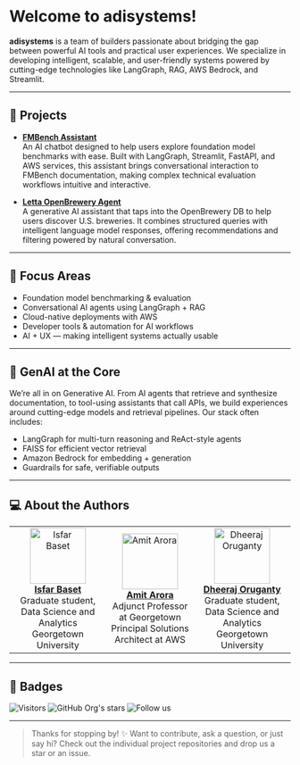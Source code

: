 # Welcome to adisystems!

**adisystems** is a team of builders passionate about bridging the gap between powerful AI tools and practical user experiences. We specialize in developing intelligent, scalable, and user-friendly systems powered by cutting-edge technologies like LangGraph, RAG, AWS Bedrock, and Streamlit.

---

## 🚀 Projects

- **[FMBench Assistant](https://github.com/adisystems/fmbench-assistant)**  
  An AI chatbot designed to help users explore foundation model benchmarks with ease. Built with LangGraph, Streamlit, FastAPI, and AWS services, this assistant brings conversational interaction to FMBench documentation, making complex technical evaluation workflows intuitive and interactive.

- **[Letta OpenBrewery Agent](https://github.com/adisystems/letta-openbrewery-agent)**  
  A generative AI assistant that taps into the OpenBrewery DB to help users discover U.S. breweries. It combines structured queries with intelligent language model responses, offering recommendations and filtering powered by natural conversation.

---

## 🧠 Focus Areas

- Foundation model benchmarking & evaluation  
- Conversational AI agents using LangGraph + RAG  
- Cloud-native deployments with AWS  
- Developer tools & automation for AI workflows  
- AI + UX — making intelligent systems actually usable

---

## 🌟 GenAI at the Core

We’re all in on Generative AI. From AI agents that retrieve and synthesize documentation, to tool-using assistants that call APIs, we build experiences around cutting-edge models and retrieval pipelines. Our stack often includes:
- LangGraph for multi-turn reasoning and ReAct-style agents  
- FAISS for efficient vector retrieval  
- Amazon Bedrock for embedding + generation  
- Guardrails for safe, verifiable outputs  

---

## 💻 About the Authors

<table>
  <tr>
    <td align="center">
      <a href="https://github.com/isfarbaset">
        <img src="https://github.com/isfarbaset.png" width="100" alt="Isfar Baset"/>
      </a><br/>
      <b><a href="https://www.linkedin.com/in/isfarbaset/">Isfar Baset</a></b><br/>
      Graduate student, Data Science and Analytics<br/>Georgetown University
    </td>
    <td align="center">
      <a href="https://github.com/aarora79">
        <img src="https://github.com/aarora79.png" width="100" alt="Amit Arora"/>
      </a><br/>
      <b><a href="https://www.linkedin.com/in/amit-arora-539120a/">Amit Arora</a></b><br/>
      Adjunct Professor at Georgetown<br/>Principal Solutions Architect at AWS
    </td>
    <td align="center">
      <a href="https://github.com/dheerajoruganty">
        <img src="https://github.com/dheerajoruganty.png" width="100" alt="Dheeraj Oruganty"/>
      </a><br/>
      <b><a href="https://www.linkedin.com/in/dheerajoruganty/">Dheeraj Oruganty</a></b><br/>
      Graduate student, Data Science and Analytics<br/>Georgetown University
    </td>
  </tr>
</table>

---

## 🏅 Badges

![Visitors](https://visitor-badge.laobi.icu/badge?page_id=adisystems.adisystems)
![GitHub Org's stars](https://img.shields.io/github/stars/adisystems?style=social)
![Follow us](https://img.shields.io/github/followers/adisystems?label=Follow&style=social)

---

> Thanks for stopping by! ✨ Want to contribute, ask a question, or just say hi? Check out the individual project repositories and drop us a star or an issue.
